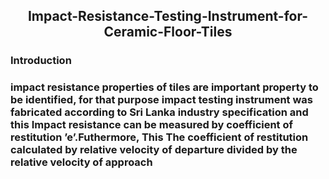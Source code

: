<h2 align="center"> Impact-Resistance-Testing-Instrument-for-Ceramic-Floor-Tiles</h2>
<h3 align="left">Introduction
  <h3 align="left">impact resistance properties of tiles are important property to be identified, for that purpose impact testing instrument was fabricated according to Sri Lanka industry specification and this Impact resistance can be measured by coefficient of restitution ’e’.Futhermore, This The coefficient of restitution calculated by relative velocity of departure divided by the relative velocity of approach </h3>

